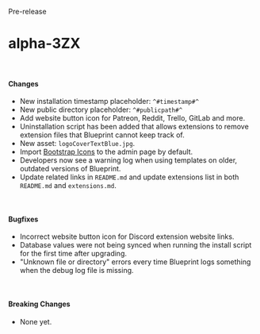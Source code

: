 <span class="badge bg-warning-subtle border border-warning-subtle text-warning-emphasis rounded-pill"><i class="bi bi-binoculars-fill"></i> Pre-release</span>
# alpha-3ZX
<br/>

#### Changes
- New installation timestamp placeholder: `^#timestamp#^`
- New public directory placeholder: `^#publicpath#^`
- Add website button icon for Patreon, Reddit, Trello, GitLab and more.
- Uninstallation script has been added that allows extensions to remove extension files that Blueprint cannot keep track of.
- New asset: `logoCoverTextBlue.jpg`.
- Import [Bootstrap Icons](https://icons.getbootstrap.com) to the admin page by default.
- Developers now see a warning log when using templates on older, outdated versions of Blueprint.
- Update related links in `README.md` and update extensions list in both `README.md` and `extensions.md`.

<br/>

#### Bugfixes
- Incorrect website button icon for Discord extension website links.
- Database values were not being synced when running the install script for the first time after upgrading.
- "Unknown file or directory" errors every time Blueprint logs something when the debug log file is missing.

<br/>

#### Breaking Changes
- None yet.